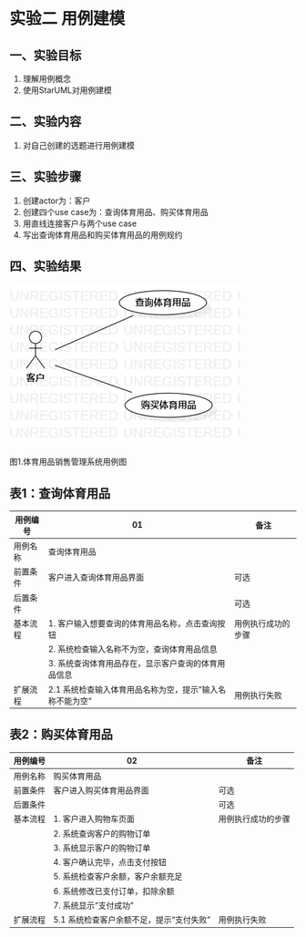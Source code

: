 # 实验二 用例建模

## 一、实验目标

1. 理解用例概念  
2. 使用StarUML对用例建模

## 二、实验内容

1. 对自己创建的选题进行用例建模

## 三、实验步骤

1. 创建actor为：客户  
2. 创建四个use case为：查询体育用品、购买体育用品  
3. 用直线连接客户与两个use case  
4. 写出查询体育用品和购买体育用品的用例规约

## 四、实验结果

![用例图](./model2.jpg)

图1.体育用品销售管理系统用例图


 ## 表1：查询体育用品
 
用例编号 | 01 | 备注
---|---|---
用例名称 | 查询体育用品 |
前置条件 | 客户进入查询体育用品界面 |可选
后置条件 |  |可选
基本流程 | 1. 客户输入想要查询的体育用品名称，点击查询按钮 |用例执行成功的步骤
 | |2. 系统检查输入名称不为空，查询体育用品信息
 | |3. 系统查询体育用品存在，显示客户查询的体育用品信息
 扩展流程| 2.1 系统检查输入体育用品名称为空，提示”输入名称不能为空“|用例执行失败

 
## 表2：购买体育用品

用例编号 | 02 | 备注
---|---|---
用例名称 | 购买体育用品 |
前置条件 | 客户进入购买体育用品界面 |可选
后置条件 |  |可选
基本流程 | 1. 客户进入购物车页面 |用例执行成功的步骤
 | |2. 系统查询客户的购物订单
 | |3. 系统显示客户的购物订单
 | |4. 客户确认完毕，点击支付按钮
 | |5. 系统检查客户余额，客户余额充足
 | |6. 系统修改已支付订单，扣除余额
 | |7. 系统显示“支付成功”
 扩展流程| 5.1 系统检查客户余额不足，提示“支付失败”|用例执行失败

